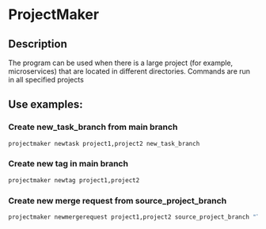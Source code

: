 # ProjectMaker

## Description

The program can be used when there is a large project (for example, microservices) that are located in different directories.
Commands are run in all specified projects

## Use examples:

### Create new_task_branch from main branch

```Bash
projectmaker newtask project1,project2 new_task_branch 
```

### Create new tag in main branch

```Bash
projectmaker newtag project1,project2 
```

### Create new merge request from source_project_branch

```Bash
projectmaker newmergerequest project1,project2 source_project_branch "Task title" 
```